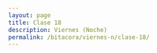 ```yaml
---
layout: page
title: Clase 18
description: Viernes (Noche)
permalink: /bitacora/viernes-n/clase-18/
---
```

